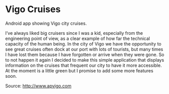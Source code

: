 # Vigo Cruises
Android app showing Vigo city cruises.

I’ve always liked big cruisers since I was a kid, especially from the engineering point of view, as a clear example of how far the technical capacity of the human being. 
In the city of Vigo we have the opportunity to see great cruises often dock at our port with lots of tourists, but many times I have lost them because I have forgotten or arrive when they were gone. 
So to not happen it again I decided to make this simple application that displays information on the cruises that frequent our city to have it more accessible. 
At the moment is a little green but I promise to add some more features soon.

Source: http://www.apvigo.com
